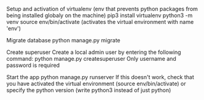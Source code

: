 Setup and activation of virtualenv (env that prevents python packages from being installed globaly on the machine)
pip3 install virtualenv
python3 -m venv <name of virtual environment>
source env/bin/activate (activates the virtual environment with name 'env')

Migrate database
python manage.py migrate

Create superuser
Create a local admin user by entering the following command:
python manage.py createsuperuser
Only username and password is required

Start the app
python manage.py runserver
If this doesn't work, check that you have activated the virtual environment (source env/bin/activate) or specify the python version (write python3 instead of just python)